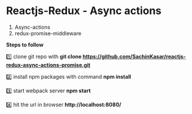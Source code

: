 # Reactjs-Redux - Async actions


1. Async-actions 
2. redux-promise-middleware 
  
**Steps to follow**

:one: clone git repo with 
**git clone https://github.com/SachinKasar/reactjs-redux-async-actions-promise.git**

:two: install npm packages with command
**npm install**

:three: start webpack server
**npm start**

:four: hit the url in browser **http://localhost:8080/**


